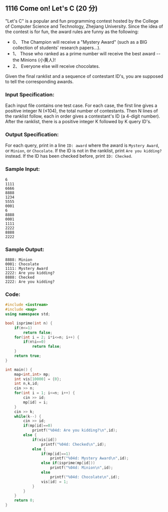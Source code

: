 ##  **1116 Come on! Let's C (20 分)** 

"Let's C" is a popular and fun programming contest hosted by the College of Computer Science and Technology, Zhejiang University. Since the idea of the contest is for fun, the award rules are funny as the following:

- 0、 The Champion will receive a "Mystery Award" (such as a BIG collection of students' research papers...).
- 1、 Those who ranked as a prime number will receive the best award -- the Minions (小黄人)!
- 2、 Everyone else will receive chocolates.

Given the final ranklist and a sequence of contestant ID's, you are supposed to tell the corresponding awards.

### Input Specification:

Each input file contains one test case. For each case, the first line gives a positive integer N (≤104), the total number of contestants. Then N lines of the ranklist follow, each in order gives a contestant's ID (a 4-digit number). After the ranklist, there is a positive integer K followed by K query ID's.

### Output Specification:

For each query, print in a line `ID: award` where the award is `Mystery Award`, or `Minion`, or `Chocolate`. If the ID is not in the ranklist, print `Are you kidding?` instead. If the ID has been checked before, print `ID: Checked`.

### Sample Input:

```in
6
1111
6666
8888
1234
5555
0001
6
8888
0001
1111
2222
8888
2222
```

### Sample Output:

```out
8888: Minion
0001: Chocolate
1111: Mystery Award
2222: Are you kidding?
8888: Checked
2222: Are you kidding?
```

### Code:

```c++
#include <iostream>
#include <map>
using namespace std;

bool isprime(int n) {
	if(n<=1)
		return false;
	for(int i = 2; i*i<=n; i++) {
		if(n%i==0)
			return false;
	}
	return true;
}

int main() {
	map<int,int> mp;
	int vis[10000] = {0};
	int n,k,id;
	cin >> n;
	for(int i = 1; i<=n; i++) {
		cin >> id;
		mp[id] = i;
	}
	cin >> k;
	while(k--) {
		cin >> id;
		if(mp[id]==0)
			printf("%04d: Are you kidding?\n",id);
		else {
			if(vis[id])
				printf("%04d: Checked\n",id);
			else {
				if(mp[id]==1)
					printf("%04d: Mystery Award\n",id);
				else if(isprime(mp[id]))
					printf("%04d: Minion\n",id);
				else
					printf("%04d: Chocolate\n",id);
				vis[id] = 1;
			}
		}
	}
	return 0;
}
```

